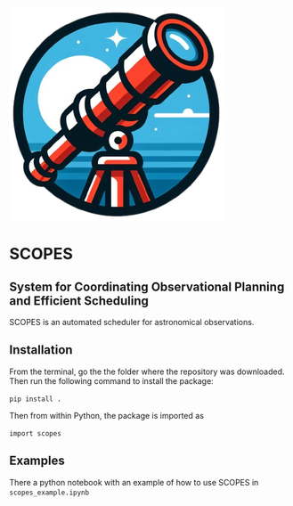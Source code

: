 ![logo](logo.png)

# SCOPES

## **S**ystem for **C**oordinating **O**bservational **P**lanning and **E**fficient **S**cheduling

SCOPES is an automated scheduler for astronomical observations.

## Installation

From the terminal, go the the folder where the repository was downloaded. Then run the following command to install the package:

```pip install .```

Then from within Python, the package is imported as

`import scopes`

## Examples

There a python notebook with an example of how to use SCOPES in `scopes_example.ipynb`